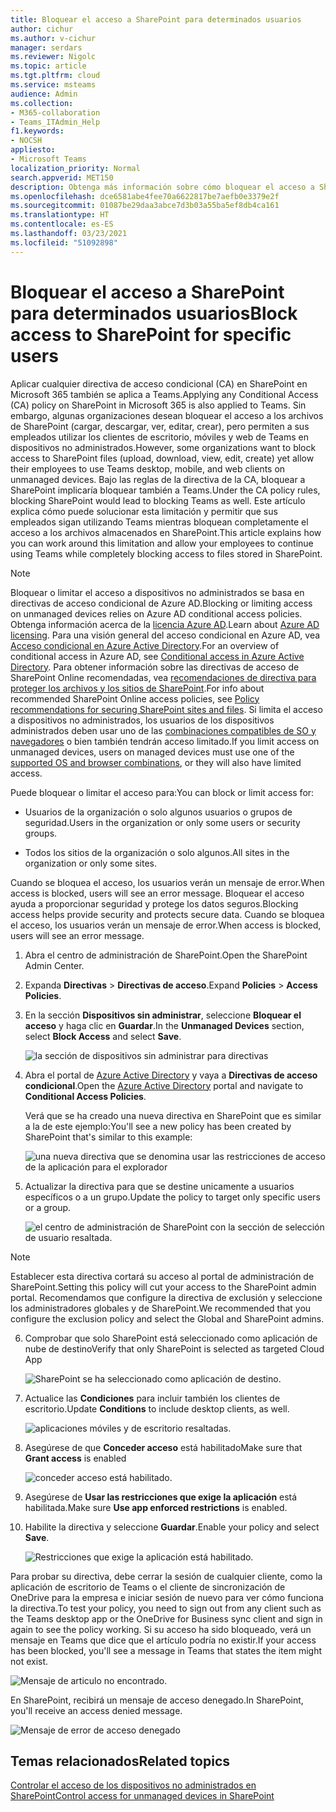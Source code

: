 ```yaml
---
title: Bloquear el acceso a SharePoint para determinados usuarios
author: cichur
ms.author: v-cichur
manager: serdars
ms.reviewer: Nigolc
ms.topic: article
ms.tgt.pltfrm: cloud
ms.service: msteams
audience: Admin
ms.collection:
- M365-collaboration
- Teams_ITAdmin_Help
f1.keywords:
- NOCSH
appliesto:
- Microsoft Teams
localization_priority: Normal
search.appverid: MET150
description: Obtenga más información sobre cómo bloquear el acceso a SharePoint para determinados usuarios
ms.openlocfilehash: dce6581abe4fee70a6622817be7aefb0e3379e2f
ms.sourcegitcommit: 01087be29daa3abce7d3b03a55ba5ef8db4ca161
ms.translationtype: HT
ms.contentlocale: es-ES
ms.lasthandoff: 03/23/2021
ms.locfileid: "51092898"
---
```

# <a name="block-access-to-sharepoint-for-specific-users"></a><span data-ttu-id="f4682-103">Bloquear el acceso a SharePoint para determinados usuarios</span><span class="sxs-lookup"><span data-stu-id="f4682-103">Block access to SharePoint for specific users</span></span>

<span data-ttu-id="f4682-104">Aplicar cualquier directiva de acceso condicional (CA) en SharePoint en Microsoft 365 también se aplica a Teams.</span><span class="sxs-lookup"><span data-stu-id="f4682-104">Applying any Conditional Access (CA) policy on SharePoint in Microsoft 365 is also applied to Teams.</span></span> <span data-ttu-id="f4682-105">Sin embargo, algunas organizaciones desean bloquear el acceso a los archivos de SharePoint (cargar, descargar, ver, editar, crear), pero permiten a sus empleados utilizar los clientes de escritorio, móviles y web de Teams en dispositivos no administrados.</span><span class="sxs-lookup"><span data-stu-id="f4682-105">However, some organizations want to block access to SharePoint files (upload, download, view, edit, create) yet allow their employees to use Teams desktop, mobile, and web clients on unmanaged devices.</span></span> <span data-ttu-id="f4682-106">Bajo las reglas de la directiva de la CA, bloquear a SharePoint implicaría bloquear también a Teams.</span><span class="sxs-lookup"><span data-stu-id="f4682-106">Under the CA policy rules, blocking SharePoint would lead to blocking Teams as well.</span></span> <span data-ttu-id="f4682-107">Este artículo explica cómo puede solucionar esta limitación y permitir que sus empleados sigan utilizando Teams mientras bloquean completamente el acceso a los archivos almacenados en SharePoint.</span><span class="sxs-lookup"><span data-stu-id="f4682-107">This article explains how you can work around this limitation and allow your employees to continue using Teams while completely blocking access to files stored in SharePoint.</span></span>

> [!Note]
> <span data-ttu-id="f4682-108">Bloquear o limitar el acceso a dispositivos no administrados se basa en directivas de acceso condicional de Azure AD.</span><span class="sxs-lookup"><span data-stu-id="f4682-108">Blocking or limiting access on unmanaged devices relies on Azure AD conditional access policies.</span></span> <span data-ttu-id="f4682-109">Obtenga información acerca de la [licencia Azure AD](https://azure.microsoft.com/pricing/details/active-directory/).</span><span class="sxs-lookup"><span data-stu-id="f4682-109">Learn about [Azure AD licensing](https://azure.microsoft.com/pricing/details/active-directory/).</span></span> <span data-ttu-id="f4682-110">Para una visión general del acceso condicional en Azure AD, vea [Acceso condicional en Azure Active Directory](/azure/active-directory/conditional-access/overview).</span><span class="sxs-lookup"><span data-stu-id="f4682-110">For an overview of conditional access in Azure AD, see [Conditional access in Azure Active Directory](/azure/active-directory/conditional-access/overview).</span></span> <span data-ttu-id="f4682-111">Para obtener información sobre las directivas de acceso de SharePoint Online recomendadas, vea [recomendaciones de directiva para proteger los archivos y los sitios de SharePoint](/microsoft-365/enterprise/sharepoint-file-access-policies).</span><span class="sxs-lookup"><span data-stu-id="f4682-111">For info about recommended SharePoint Online access policies, see [Policy recommendations for securing SharePoint sites and files](/microsoft-365/enterprise/sharepoint-file-access-policies).</span></span> <span data-ttu-id="f4682-112">Si limita el acceso a dispositivos no administrados, los usuarios de los dispositivos administrados deben usar uno de las [combinaciones compatibles de SO y navegadores](/azure/active-directory/conditional-access/technical-reference#client-apps-condition) o bien también tendrán acceso limitado.</span><span class="sxs-lookup"><span data-stu-id="f4682-112">If you limit access on unmanaged devices, users on managed devices must use one of the [supported OS and browser combinations](/azure/active-directory/conditional-access/technical-reference#client-apps-condition), or they will also have limited access.</span></span>

<span data-ttu-id="f4682-113">Puede bloquear o limitar el acceso para:</span><span class="sxs-lookup"><span data-stu-id="f4682-113">You can block or limit access for:</span></span>

- <span data-ttu-id="f4682-114">Usuarios de la organización o solo algunos usuarios o grupos de seguridad.</span><span class="sxs-lookup"><span data-stu-id="f4682-114">Users in the organization or only some users or security groups.</span></span>

- <span data-ttu-id="f4682-115">Todos los sitios de la organización o solo algunos.</span><span class="sxs-lookup"><span data-stu-id="f4682-115">All sites in the organization or only some sites.</span></span>

<span data-ttu-id="f4682-116">Cuando se bloquea el acceso, los usuarios verán un mensaje de error.</span><span class="sxs-lookup"><span data-stu-id="f4682-116">When access is blocked, users will see an error message.</span></span> <span data-ttu-id="f4682-117">Bloquear el acceso ayuda a proporcionar seguridad y protege los datos seguros.</span><span class="sxs-lookup"><span data-stu-id="f4682-117">Blocking access helps provide security and protects secure data.</span></span> <span data-ttu-id="f4682-118">Cuando se bloquea el acceso, los usuarios verán un mensaje de error.</span><span class="sxs-lookup"><span data-stu-id="f4682-118">When access is blocked, users will see an error message.</span></span>

1. <span data-ttu-id="f4682-119">Abra el centro de administración de SharePoint.</span><span class="sxs-lookup"><span data-stu-id="f4682-119">Open the SharePoint Admin Center.</span></span>

2. <span data-ttu-id="f4682-120">Expanda **Directivas** > **Directivas de acceso**.</span><span class="sxs-lookup"><span data-stu-id="f4682-120">Expand **Policies** > **Access Policies**.</span></span>

3. <span data-ttu-id="f4682-121">En la sección **Dispositivos sin administrar**, seleccione **Bloquear el acceso** y haga clic en **Guardar**.</span><span class="sxs-lookup"><span data-stu-id="f4682-121">In the **Unmanaged Devices** section,  select **Block Access** and select **Save**.</span></span>

   ![la sección de dispositivos sin administrar para directivas](media/no-sharepoint-access1.png)

4. <span data-ttu-id="f4682-123">Abra el portal de [Azure Active Directory](https://portal.azure.com/#blade/Microsoft_AAD_IAM/ConditionalAccessBlade/Policies) y vaya a **Directivas de acceso condicional**.</span><span class="sxs-lookup"><span data-stu-id="f4682-123">Open the [Azure Active Directory](https://portal.azure.com/#blade/Microsoft_AAD_IAM/ConditionalAccessBlade/Policies) portal and navigate to **Conditional Access Policies**.</span></span>

    <span data-ttu-id="f4682-124">Verá que se ha creado una nueva directiva en SharePoint que es similar a la de este ejemplo:</span><span class="sxs-lookup"><span data-stu-id="f4682-124">You'll see a new policy has been created by SharePoint that's similar to this example:</span></span>

    ![una nueva directiva que se denomina usar las restricciones de acceso de la aplicación para el explorador](media/no-sharepoint-access2.png)

5. <span data-ttu-id="f4682-126">Actualizar la directiva para que se destine unicamente a usuarios específicos o a un grupo.</span><span class="sxs-lookup"><span data-stu-id="f4682-126">Update the policy to target only specific users or a group.</span></span>

    ![el centro de administración de SharePoint con la sección de selección de usuario resaltada.](media/no-sharepoint-access2b.png)

  > [!Note]
> <span data-ttu-id="f4682-128">Establecer esta directiva cortará su acceso al portal de administración de SharePoint.</span><span class="sxs-lookup"><span data-stu-id="f4682-128">Setting this policy will cut your access to the SharePoint admin portal.</span></span> <span data-ttu-id="f4682-129">Recomendamos que configure la directiva de exclusión y seleccione los administradores globales y de SharePoint.</span><span class="sxs-lookup"><span data-stu-id="f4682-129">We recommended that you configure the exclusion policy and select the Global and SharePoint admins.</span></span>

6. <span data-ttu-id="f4682-130">Comprobar que solo SharePoint está seleccionado como aplicación de nube de destino</span><span class="sxs-lookup"><span data-stu-id="f4682-130">Verify that only SharePoint is selected as targeted Cloud App</span></span>

    ![SharePoint se ha seleccionado como aplicación de destino.](media/no-sharepoint-access3.png)

7. <span data-ttu-id="f4682-132">Actualice las **Condiciones** para incluir también los clientes de escritorio.</span><span class="sxs-lookup"><span data-stu-id="f4682-132">Update **Conditions** to include desktop clients, as well.</span></span>

    ![aplicaciones móviles y de escritorio resaltadas.](media/no-sharepoint-access4.png)

8. <span data-ttu-id="f4682-134">Asegúrese de que **Conceder acceso** está habilitado</span><span class="sxs-lookup"><span data-stu-id="f4682-134">Make sure that **Grant access** is enabled</span></span>

    ![conceder acceso está habilitado.](media/no-sharepoint-access5.png)

9. <span data-ttu-id="f4682-136">Asegúrese de **Usar las restricciones que exige la aplicación** está habilitada.</span><span class="sxs-lookup"><span data-stu-id="f4682-136">Make sure **Use app enforced restrictions** is enabled.</span></span>

10. <span data-ttu-id="f4682-137">Habilite la directiva y seleccione **Guardar**.</span><span class="sxs-lookup"><span data-stu-id="f4682-137">Enable your policy and select **Save**.</span></span>

    ![Restricciones que exige la aplicación está habilitado.](media/no-sharepoint-access6.png)

<span data-ttu-id="f4682-139">Para probar su directiva, debe cerrar la sesión de cualquier cliente, como la aplicación de escritorio de Teams o el cliente de sincronización de OneDrive para la empresa e iniciar sesión de nuevo para ver cómo funciona la directiva.</span><span class="sxs-lookup"><span data-stu-id="f4682-139">To test your policy, you need to sign out from any client such as the Teams desktop app or the OneDrive for Business sync client and sign in again to see the policy working.</span></span> <span data-ttu-id="f4682-140">Si su acceso ha sido bloqueado, verá un mensaje en Teams que dice que el artículo podría no existir.</span><span class="sxs-lookup"><span data-stu-id="f4682-140">If your access has been blocked, you'll see a message in Teams that states the item might not exist.</span></span>

 ![Mensaje de articulo no encontrado.](media/access-denied-sharepoint.png)

<span data-ttu-id="f4682-142">En SharePoint, recibirá un mensaje de acceso denegado.</span><span class="sxs-lookup"><span data-stu-id="f4682-142">In SharePoint, you'll receive an access denied message.</span></span>

![Mensaje de error de acceso denegado](media/blocked-access-warning.png)

## <a name="related-topics"></a><span data-ttu-id="f4682-144">Temas relacionados</span><span class="sxs-lookup"><span data-stu-id="f4682-144">Related topics</span></span>

[<span data-ttu-id="f4682-145">Controlar el acceso de los dispositivos no administrados en SharePoint</span><span class="sxs-lookup"><span data-stu-id="f4682-145">Control access for unmanaged devices in SharePoint</span></span>](/sharepoint/control-access-from-unmanaged-devices)